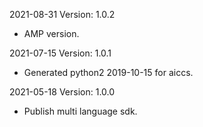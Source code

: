 2021-08-31 Version: 1.0.2
- AMP version.

2021-07-15 Version: 1.0.1
- Generated python2 2019-10-15 for aiccs.

2021-05-18 Version: 1.0.0
- Publish multi language sdk.

